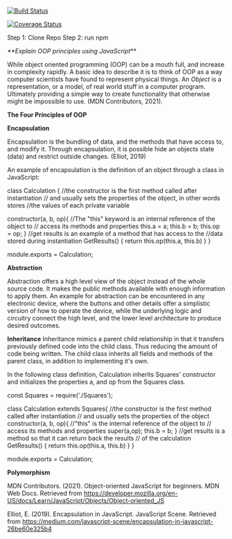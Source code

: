 

[![Build Status](https://travis-ci.com/GabrielaSaboia/calculator_js.svg?branch=master)](https://travis-ci.com/GabrielaSaboia/calculator_js.svg?branch=master)

[![Coverage Status](https://coveralls.io/repos/github/GabrielaSaboia/calculator_js/badge.svg?branch=master)](https://coveralls.io/github/GabrielaSaboia/calculator_js?branch=master)

Step 1: Clone Repo Step 2: run npm

_**Explain OOP principles using JavaScript_**

While object oriented programming (OOP) can be a mouth full, and 
increase in complexity rapidly. A basic idea to describe it
is to think of OOP as a way computer scientists have 
found to represent physical things. An _Object_ is a 
representation, or a model, of real world stuff in a computer program.
Ultimately providing a simple way to create functionality that
otherwise might be impossible to use. (MDN Contributors, 2021).

**The Four Principles of OOP**

**Encapsulation**

Encapsulation is the bundling of data, and the methods that 
have access to, and modify it. Through encapsulation, it is possible hide an 
objects state (data) and restrict outside changes. (Elliot, 2019)

An example of encapsulation is the definition of an object through 
a class in JavaScript:


class Calculation {
//the constructor is the first method called after instantiation
// and usually sets the properties of the object, in other words stores
//the values of each private variable

constructor(a, b, op){
//The "this" keyword is an internal reference of the object to
// access its methods and properties
this.a = a;
this.b = b;
this.op = op;
}
//get results is an example of a method that has access to the 
//data stored during instantiation
GetResults() {
return this.op(this.a, this.b)
}
}

module.exports = Calculation;

**Abstraction**

Abstraction offers a high level view of the object instead of the 
whole source code. It makes the public methods available with enough 
information to apply them. An example for abstraction can be 
encountered in any electronic device, where the buttons and other 
details offer a simplistic version of how to operate the device, 
while the underlying logic and circuitry connect the high level, and 
the lower level architecture to produce desired outcomes.


**Inheritance**
Inheritance mimics a parent child relationship in that it transfers
previously defined code into the child class. Thus reducing the amount
of code being written. The child class inherits all fields and methods
of the parent class, in addition to implementing it's own.

In the following class definition, Calculation inherits Squares'
constructor and initializes the properties a, and op from the
Squares class.

const Squares = require('./Squares');

class Calculation extends Squares{
//the constructor is the first method called after instantiation
// and usually sets the properties of the object
constructor(a, b, op){
//"this" is the internal reference of the object to
// access its methods and properties
super(a,op);
this.b = b;
}
//get results is a method so that it can return back the results
// of the calculation
GetResults() {
return this.op(this.a, this.b)
}
}

module.exports = Calculation;


**Polymorphism**


MDN Contributors. (2021). Object-oriented JavaScript for beginners. MDN Web Docs. Retrieved from https://developer.mozilla.org/en-US/docs/Learn/JavaScript/Objects/Object-oriented_JS

Elliot, E. (2019). Encapsulation in JavaScript. JavaScript Scene. Retrieved from https://medium.com/javascript-scene/encapsulation-in-javascript-26be60e325b4